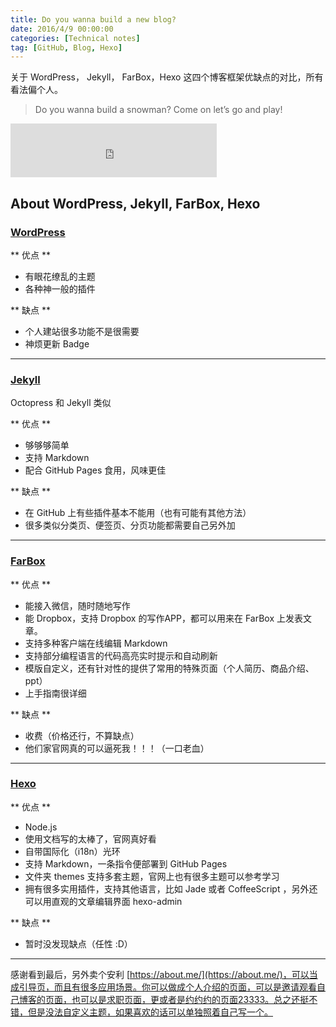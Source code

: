 ```yaml
---
title: Do you wanna build a new blog?
date: 2016/4/9 00:00:00
categories: [Technical notes]
tag: [GitHub, Blog, Hexo]
---
```


关于 WordPress， Jekyll， FarBox，Hexo 这四个博客框架优缺点的对比，所有看法偏个人。

> Do you wanna build a snowman?
> Come on let’s go and play!

<iframe frameborder="no" border="0" marginwidth="0" marginheight="0" width=330 height=86 src="http://music.163.com/outchain/player?type=2&id=28031114&auto=0&height=66"></iframe>


## About WordPress, Jekyll, FarBox, Hexo

### [WordPress](https://en.wordpress.com/)

** 优点 **

- 有眼花缭乱的主题
- 各种神一般的插件

** 缺点 **

- 个人建站很多功能不是很需要
- 神烦更新 Badge

---

### [Jekyll](https://jekyllrb.com/)

Octopress 和 Jekyll 类似

** 优点 **

- 够够够简单
- 支持 Markdown
- 配合 GitHub Pages 食用，风味更佳

** 缺点 **

- 在 GitHub 上有些插件基本不能用（也有可能有其他方法）
- 很多类似分类页、便签页、分页功能都需要自己另外加

---

### [FarBox](https://www.farbox.com/)

** 优点 **

- 能接入微信，随时随地写作
- 能 Dropbox，支持 Dropbox 的写作APP，都可以用来在 FarBox 上发表文章。
- 支持多种客户端在线编辑 Markdown
- 支持部分编程语言的代码高亮实时提示和自动刷新
- 模版自定义，还有针对性的提供了常用的特殊页面（个人简历、商品介绍、ppt）
- 上手指南很详细

** 缺点 **

- 收费（价格还行，不算缺点）
- 他们家官网真的可以逼死我！！！（一口老血）

---

### [Hexo](https://hexo.io/)

** 优点 **

- Node.js
- 使用文档写的太棒了，官网真好看
- 自带国际化（i18n）光环
- 支持 Markdown，一条指令便部署到 GitHub Pages
- 文件夹 themes 支持多套主题，官网上也有很多主题可以参考学习
- 拥有很多实用插件，支持其他语言，比如 Jade 或者 CoffeeScript ，另外还可以用直观的文章编辑界面 hexo-admin

** 缺点 **

- 暂时没发现缺点（任性 :D）

---

感谢看到最后，另外卖个安利 [https://about.me/](https://about.me/)，可以当成引导页，而且有很多应用场景。你可以做成个人介绍的页面，可以是邀请观看自己博客的页面，也可以是求职页面，更或者是约约约的页面23333。总之还挺不错，但是没法自定义主题，如果喜欢的话可以单独照着自己写一个。
